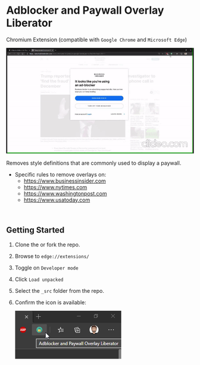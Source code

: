 # Adblocker and Paywall Overlay Liberator

Chromium Extension (compatible with `Google Chrome` and `Microsoft Edge`)

![](./readme-img/demo.gif)

Removes style definitions that are commonly used to display a paywall.

- Specific rules to remove overlays on:
  - https://www.businessinsider.com
  - https://www.nytimes.com
  - https://www.washingtonpost.com
  - https://www.usatoday.com

<br/>

## Getting Started
1. Clone the or fork the repo.
2. Browse to `edge://extensions/`
3. Toggle on `Developer mode`
4. Click `Load unpacked`
5. Select the `_src` folder from the repo.
6. Confirm the icon is available:
   
   ![](./readme-img/2021-01-09-14-19-05.png)
<br/>

